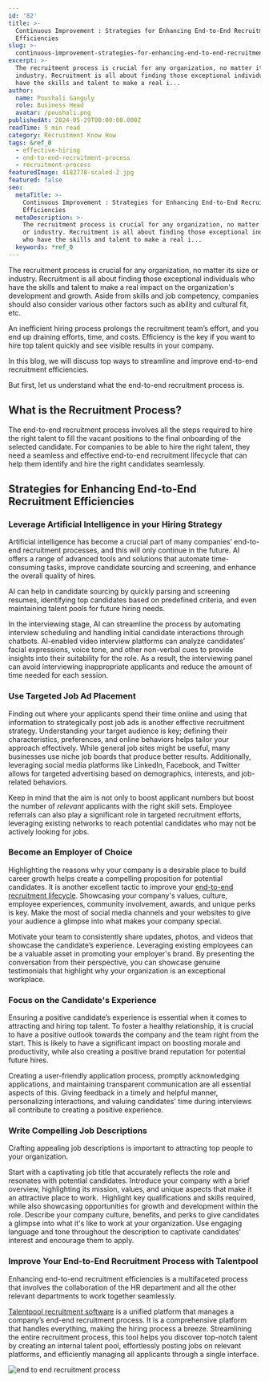 ```yaml
---
id: '82'
title: >-
  Continuous Improvement : Strategies for Enhancing End-to-End Recruitment
  Efficiencies
slug: >-
  continuous-improvement-strategies-for-enhancing-end-to-end-recruitment-efficiencies
excerpt: >-
  The recruitment process is crucial for any organization, no matter its size or
  industry. Recruitment is all about finding those exceptional individuals who
  have the skills and talent to make a real i...
author:
  name: Poushali Ganguly
  role: Business Head
  avatar: /poushali.png
publishedAt: 2024-05-29T00:00:00.000Z
readTime: 5 min read
category: Recruitment Know How
tags: &ref_0
  - effective-hiring
  - end-to-end-recruitment-process
  - recruitment-process
featuredImage: 4182778-scaled-2.jpg
featured: false
seo:
  metaTitle: >-
    Continuous Improvement : Strategies for Enhancing End-to-End Recruitment
    Efficiencies
  metaDescription: >-
    The recruitment process is crucial for any organization, no matter its size
    or industry. Recruitment is all about finding those exceptional individuals
    who have the skills and talent to make a real i...
  keywords: *ref_0
---
```


The recruitment process is crucial for any organization, no matter its size or industry. Recruitment is all about finding those exceptional individuals who have the skills and talent to make a real impact on the organization's development and growth. Aside from skills and job competency, companies should also consider various other factors such as ability and cultural fit, etc.

An inefficient hiring process prolongs the recruitment team’s effort, and you end up draining efforts, time, and costs. Efficiency is the key if you want to hire top talent quickly and see visible results in your company.

In this blog, we will discuss top ways to streamline and improve end-to-end recruitment efficiencies.

But first, let us understand what the end-to-end recruitment process is.

## **What is the Recruitment Process?**

The end-to-end recruitment process involves all the steps required to hire the right talent to fill the vacant positions to the final onboarding of the selected candidate. For companies to be able to hire the right talent, they need a seamless and effective end-to-end recruitment lifecycle that can help them identify and hire the right candidates seamlessly.

## **Strategies for Enhancing End-to-End Recruitment Efficiencies**

### **Leverage Artificial Intelligence in your Hiring Strategy**

Artificial intelligence has become a crucial part of many companies’ end-to-end recruitment processes, and this will only continue in the future. AI offers a range of advanced tools and solutions that automate time-consuming tasks, improve candidate sourcing and screening, and enhance the overall quality of hires.

AI can help in candidate sourcing by quickly parsing and screening resumes, identifying top candidates based on predefined criteria, and even maintaining talent pools for future hiring needs.

In the interviewing stage, AI can streamline the process by automating interview scheduling and handling initial candidate interactions through chatbots. AI-enabled video interview platforms can analyze candidates’ facial expressions, voice tone, and other non-verbal cues to provide insights into their suitability for the role. As a result, the interviewing panel can avoid interviewing inappropriate applicants and reduce the amount of time needed for each session.

### **Use Targeted Job Ad Placement**

Finding out where your applicants spend their time online and using that information to strategically post job ads is another effective recruitment strategy. Understanding your target audience is key; defining their characteristics, preferences, and online behaviors helps tailor your approach effectively. While general job sites might be useful, many businesses use niche job boards that produce better results. Additionally, leveraging social media platforms like LinkedIn, Facebook, and Twitter allows for targeted advertising based on demographics, interests, and job-related behaviors.

Keep in mind that the aim is not only to boost applicant numbers but boost the number of _relevant_ applicants with the right skill sets. Employee referrals can also play a significant role in targeted recruitment efforts, leveraging existing networks to reach potential candidates who may not be actively looking for jobs.

### **Become an Employer of Choice** 

Highlighting the reasons why your company is a desirable place to build career growth helps create a compelling proposition for potential candidates. It is another excellent tactic to improve your [end-to-end recruitment lifecycle](https://www.thetalentpool.ai/end-to-end-recruitment-process-lifecycle/). Showcasing your company's values, culture, employee experiences, community involvement, awards, and unique perks is key. Make the most of social media channels and your websites to give your audience a glimpse into what makes your company special.

Motivate your team to consistently share updates, photos, and videos that showcase the candidate’s experience. Leveraging existing employees can be a valuable asset in promoting your employer's brand. By presenting the conversation from their perspective, you can showcase genuine testimonials that highlight why your organization is an exceptional workplace.

### **Focus on the Candidate's Experience**

Ensuring a positive candidate’s experience is essential when it comes to attracting and hiring top talent. To foster a healthy relationship, it is crucial to have a positive outlook towards the company and the team right from the start. This is likely to have a significant impact on boosting morale and productivity, while also creating a positive brand reputation for potential future hires.

Creating a user-friendly application process, promptly acknowledging applications, and maintaining transparent communication are all essential aspects of this. Giving feedback in a timely and helpful manner, personalizing interactions, and valuing candidates' time during interviews all contribute to creating a positive experience.

### **Write Compelling Job Descriptions**

Crafting appealing job descriptions is important to attracting top people to your organization.

Start with a captivating job title that accurately reflects the role and resonates with potential candidates. Introduce your company with a brief overview, highlighting its mission, values, and unique aspects that make it an attractive place to work.  Highlight key qualifications and skills required, while also showcasing opportunities for growth and development within the role. Describe your company culture, benefits, and perks to give candidates a glimpse into what it's like to work at your organization. Use engaging language and tone throughout the description to captivate candidates' interest and encourage them to apply.

### **Improve Your End-to-End Recruitment Process with Talentpool**

Enhancing end-to-end recruitment efficiencies is a multifaceted process that involves the collaboration of the HR department and all the other relevant departments to work together seamlessly.

[Talentpool recruitment software](https://www.thetalentpool.ai/) is a unified platform that manages a company’s end-end recruitment process. It is a comprehensive platform that handles everything, making the hiring process a breeze. Streamlining the entire recruitment process, this tool helps you discover top-notch talent by creating an internal talent pool, effortlessly posting jobs on relevant platforms, and efficiently managing all applicants through a single interface.

![end to end recruitment process](images/4182778-1024x538.jpg)

